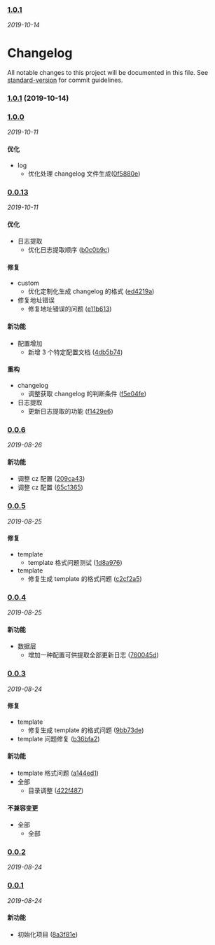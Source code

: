 
### [1.0.1](https://github.com/WenHaoHuang/changelog-sn/compare/v1.0.0...v1.0.1)

_2019-10-14_

# Changelog

All notable changes to this project will be documented in this file. See [standard-version](https://github.com/conventional-changelog/standard-version) for commit guidelines.

### [1.0.1](https://github.com/WenHaoHuang/changelog-sn/compare/v1.0.0...v1.0.1) (2019-10-14)

### [1.0.0](https://github.com/WenHaoHuang/changelog-sn/compare/v0.0.8...v1.0.0)

_2019-10-11_

#### 优化

- log
  - 优化处理 changelog 文件生成([0f5880e](https://github.com/WenHaoHuang/changelog-sn/commit/0f5880e))

### [0.0.13](https://github.com/WenHaoHuang/changelog-sn/compare/v0.0.6...v0.0.13)

_2019-10-11_

#### 优化

- 日志提取
  - 优化日志提取顺序 ([b0c0b9c](https://github.com/WenHaoHuang/changelog-sn/commit/b0c0b9c))

#### 修复

- custom
  - 优化定制化生成 changelog 的格式 ([ed4219a](https://github.com/WenHaoHuang/changelog-sn/commit/ed4219a))
- 修复地址错误
  - 修复地址错误的问题 ([e11b613](https://github.com/WenHaoHuang/changelog-sn/commit/e11b613))

#### 新功能

- 配置增加
  - 新增 3 个特定配置文档 ([4db5b74](https://github.com/WenHaoHuang/changelog-sn/commit/4db5b74))

#### 重构

- changelog
  - 调整获取 changelog 的判断条件 ([f5e04fe](https://github.com/WenHaoHuang/changelog-sn/commit/f5e04fe))
- 日志提取
  - 更新日志提取的功能 ([f1429e6](https://github.com/WenHaoHuang/changelog-sn/commit/f1429e6))

### [0.0.6](https://github.com/WenHaoHuang/changelog-sn/compare/v0.0.5...v0.0.6)

_2019-08-26_

#### 新功能

- 调整 cz 配置 ([209ca43](https://github.com/WenHaoHuang/changelog-sn/commit/209ca43))
- 调整 cz 配置 ([65c1365](https://github.com/WenHaoHuang/changelog-sn/commit/65c1365))

### [0.0.5](https://github.com/WenHaoHuang/changelog-sn/compare/v0.0.4...v0.0.5)

_2019-08-25_

#### 修复

- template
  - template 格式问题测试 ([1d8a976](https://github.com/WenHaoHuang/changelog-sn/commit/1d8a976))
- template
  - 修复生成 template 的格式问题 ([c2cf2a5](https://github.com/WenHaoHuang/changelog-sn/commit/c2cf2a5))

### [0.0.4](https://github.com/WenHaoHuang/changelog-sn/compare/v0.0.3...v0.0.4)

_2019-08-25_

#### 新功能

- 数据层
  - 增加一种配置可供提取全部更新日志 ([760045d](https://github.com/WenHaoHuang/changelog-sn/commit/760045d))

### [0.0.3](https://github.com/WenHaoHuang/changelog-sn/compare/v0.0.2...v0.0.3)

_2019-08-24_

#### 修复

- template
  - 修复生成 template 的格式问题 ([9bb73de](https://github.com/WenHaoHuang/changelog-sn/commit/9bb73de))
- template 问题修复 ([b36bfa2](https://github.com/WenHaoHuang/changelog-sn/commit/b36bfa2))

#### 新功能

- template 格式问题 ([a144ed1](https://github.com/WenHaoHuang/changelog-sn/commit/a144ed1))
- 全部
  - 目录调整 ([422f487](https://github.com/WenHaoHuang/changelog-sn/commit/422f487))

#### 不兼容变更

- 全部
  - 全部

### [0.0.2](https://github.com/WenHaoHuang/changelog-sn/compare/v0.0.1...v0.0.2)

_2019-08-24_

### [0.0.1](https://github.com/WenHaoHuang/changelog-sn/compare/8a3f81e...v0.0.1)

_2019-08-24_

#### 新功能

- 初始化项目 ([8a3f81e](https://github.com/WenHaoHuang/changelog-sn/commit/8a3f81e))
